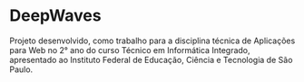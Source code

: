 # DeepWaves
Projeto desenvolvido, como trabalho para a disciplina técnica de Aplicações para Web no 2° ano do curso Técnico em Informática Integrado, apresentado ao Instituto Federal de Educação, Ciência e Tecnologia de São Paulo.
